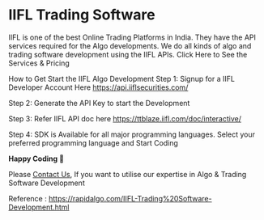 IIFL Trading Software
========================

IIFL is one of the best Online Trading Platforms in India. They have the API services required for the Algo developments. We do all kinds of algo and trading software development using the IIFL APIs.
Click Here to See the Services & Pricing

How to Get Start the IIFL Algo Development
Step 1: Signup for a IIFL Developer Account Here https://api.iiflsecurities.com/

Step 2: Generate the API Key to start the Development

Step 3: Refer IIFL API doc here https://ttblaze.iifl.com/doc/interactive/

Step 4: SDK is Available for all major programming languages. Select your preferred programming language and Start Coding


__Happy Coding 🙂__
  
Please [Contact Us](https://rapidalgo.com/IIFL-Algo-Development.html), If you want to utilise our expertise in Algo & Trading Software Development

Reference : https://rapidalgo.com/IIFL-Trading%20Software-Development.html
